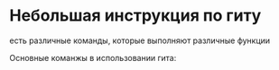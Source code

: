 # Небольшая инструкция по гиту

есть различные команды, которые выполняют различные функции

Основные команжы в использовании гита:
